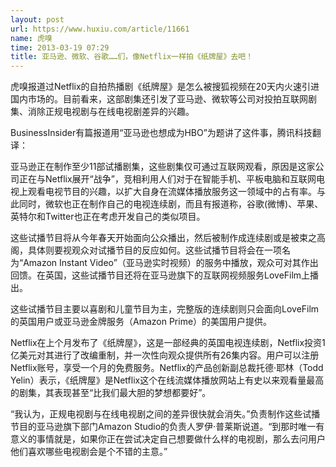 ```yaml
---
layout: post
url: https://www.huxiu.com/article/11661
name: 虎嗅
time: 2013-03-19 07:29
title: 亚马逊、微软、谷歌……们，像Netflix一样拍《纸牌屋》去吧！
---
```

虎嗅报道过Netflix的自拍热播剧《纸牌屋》是怎么被搜狐视频在20天内火速引进国内市场的。目前看来，这部剧集还引发了亚马逊、微软等公司对投拍互联网剧集、消除正规电视剧与在线电视剧差异的兴趣。

BusinessInsider有篇报道用“亚马逊也想成为HBO”为题讲了这件事，腾讯科技翻译：

亚马逊正在制作至少11部试播剧集，这些剧集仅可通过互联网观看，原因是这家公司正在与Netflix展开“战争”，竞相利用人们对于在智能手机、平板电脑和互联网电视上观看电视节目的兴趣，以扩大自身在流媒体播放服务这一领域中的占有率。与此同时，微软也正在制作自己的电视连续剧，而且有报道称，谷歌(微博)、苹果、英特尔和Twitter也正在考虑开发自己的类似项目。

这些试播节目将从今年春天开始面向公众播出，然后被制作成连续剧或是被束之高阁，具体则要视观众对试播节目的反应如何。这些试播节目将会在一项名为“Amazon Instant Video”（亚马逊实时视频）的服务中播放，观众可对其作出回馈。在英国，这些试播节目还将在亚马逊旗下的互联网视频服务LoveFilm上播出。

这些试播节目主要以喜剧和儿童节目为主，完整版的连续剧则只会面向LoveFilm的英国用户或亚马逊金牌服务（Amazon Prime）的美国用户提供。

Netflix在上个月发布了《纸牌屋》，这是一部经典的英国电视连续剧，Netflix投资1亿美元对其进行了改编重制，并一次性向观众提供所有26集内容。用户可以注册Netflix账号，享受一个月的免费服务。Netflix的产品创新副总裁托德·耶林（Todd Yelin）表示，《纸牌屋》是Netflix这个在线流媒体播放网站上有史以来观看量最高的剧集，其表现甚至“比我们最大胆的梦想都要好”。

“我认为，正规电视剧与在线电视剧之间的差异很快就会消失。”负责制作这些试播节目的亚马逊旗下部门Amazon Studio的负责人罗伊·普莱斯说道。“到那时唯一有意义的事情就是，如果你正在尝试决定自己想要做什么样的电视剧，那么去问用户他们喜欢哪些电视剧会是个不错的主意。”

